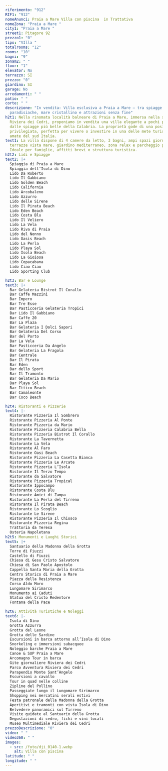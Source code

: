 ```yaml
---
riferimento: "912"
RIF1: "912"
nomeAnunci: Praia a Mare Villa con piscina  in Trattativa
nomeZona: "Praia a Mare "
city1: "Praia a Mare "
street1: Pitagore 92
prezzo1: "0"
tipo: "VIlla "
totalrooms: "12"
rooms: "10"
bagni: "9"
zonam2: " "
floor: "1"
elevator: No
terrazzo: SI
prezzo: "0"
giardino: SI
garage: No
arredamenti: " "
patio: " "
corte: " "
descrizione: "In vendita: Villa esclusiva a Praia a Mare – tra spiagge
  paradisiache, mare cristallino e attrazioni senza fine"
h2t1: Nella rinomata località balneare di Praia a Mare, immersa nella splendida
  Riviera dei Cedri, proponiamo in vendita una villa elegante a pochi passi
  dalle spiagge più belle della Calabria. La proprietà gode di una posizione
  privilegiata, perfetta per vivere o investire in una delle mete turistiche più
  amate del sud Italia.
text1: La villa dispone di 4 camere da letto, 3 bagni, ampi spazi giorno,
  terrazze vista mare, giardino mediterraneo, zona relax e parcheggio privato.
  Ideale per famiglie, affitti brevi o struttura turistica.
h2t2: Lidi e Spiagge
text2: |+
  Spiaggia di Praia a Mare
  Spiaggia dell’Isola di Dino
  Lido Da Roberto
  Lido Il Gabbiano
  Lido Golden Beach
  Lido California
  Lido Arcobaleno
  Lido Azzurro
  Lido delle Sirene
  Lido Il Pirata Beach
  Lido Eden Beach
  Lido Costa Blu
  Lido Il Veliero
  Lido La Vela
  Lido Riva di Praia
  Lido del Nonno
  Lido Oasis Beach
  Lido La Perla
  Lido Playa Sol
  Lido Isola Beach
  Lido La Gioiosa
  Lido Copacabana
  Lido Ciao Ciao
  Lido Sporting Club

h2t3: Bar e Lounge
text3: |+
  Bar Gelateria Bistrot Il Corallo
  Bar Caffe Mazzini
  Bar Impero
  Bar Tre Esse
  Bar Pasticceria Gelateria Tropici
  Bar Lido Il Gabbiano
  Bar Caffe 20
  Bar La Plaza
  Bar Gelateria I Dolci Sapori
  Bar Gelateria Del Corso
  Bar del Porto
  Bar La Vela
  Bar Pasticceria Da Angelo
  Bar Gelateria La Fragola
  Bar Centrale
  Bar Il Pirata
  Bar Eden
  Bar dello Sport
  Bar Il Tramonto
  Bar Gelateria Da Mario
  Bar Playa Sol
  Bar Ittico Beach
  Bar Camaleonte
  Bar Coco Beach

h2t4: Ristoranti e Pizzerie
text4: |-
  Ristorante Pizzeria Il Sombrero
  Ristorante Pizzeria Al Ponte
  Ristorante Pizzeria da Mario
  Ristorante Pizzeria Calabria Bella
  Ristorante Pizzeria Bistrot Il Corallo
  Ristorante La Tavernetta
  Ristorante La Vela
  Ristorante Al Faro
  Ristorante Oasi Beach
  Ristorante Pizzeria La Casetta Bianca
  Ristorante Pizzeria Le Arcate
  Ristorante Pizzeria L’Isola
  Ristorante Il Terzo Tempo
  Ristorante da Salvatore
  Ristorante Pizzeria Tropical
  Ristorante Ippocampo
  Ristorante Costa Blu
  Ristorante Amici di Zampa
  Ristorante La Perla del Tirreno
  Ristorante Il Pirata Beach
  Ristorante Lo Scoglio
  Ristorante Le Sirene
  Ristorante Pizzeria Il Chiosco
  Ristorante Pizzeria Regina
  Trattoria da Teresa
  Osteria Napoletana
h2t5: Monumenti e Luoghi Storici
text5: |+
  Santuario della Madonna della Grotta
  Torre di Fiuzzi
  Castello di Fiuzzi
  Chiesa di Gesu Cristo Salvatore
  Chiesa di San Paolo Apostolo
  Cappella Santa Maria della Grotta
  Centro Storico di Praia a Mare
  Piazza della Resistenza
  Corso Aldo Moro
  Lungomare Sirimarco
  Monumento ai Caduti
  Statua del Cristo Redentore
  Fontana della Pace

h2t6: Attività Turistiche e Noleggi
text6: |-
  Isola di Dino
  Grotta Azzurra
  Grotta del Leone
  Grotta delle Sardine
  Escursioni in barca attorno all’Isola di Dino
  Snorkeling e immersioni subacquee
  Noleggio barche Praia a Mare
  Canoe & SUP Praia a Mare
  Arcomagno Tour in barca
  Gite giornaliere Riviera dei Cedri
  Parco Avventura Riviera dei Cedri
  Parapendio Monte Sant’Angelo
  Escursioni a cavallo
  Tour in quad nelle colline
  Zipline del Pollino
  Passeggiate lungo il Lungomare Sirimarco
  Shopping nei mercatini serali estivi
  Festa patronale della Madonna della Grotta
  Aperitivi e tramonti con vista Isola di Dino
  Belvedere panoramici sul Tirreno
  Visite guidate al Santuario della Grotta
  Degustazioni di cedro, fichi e vini locali
  Museo Multimediale Riviera dei Cedri
prezzoDescrizione: "0"
video: " "
video360: " "
images:
  - src: /foto/dji_0140-1.webp
    alt: Villa con piscina
latitude: " "
longitude: " "
---
```

